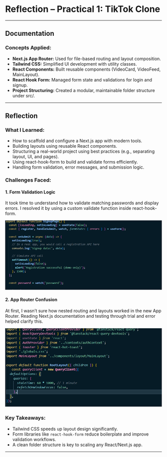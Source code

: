 # Reflection – Practical 1: TikTok Clone
---

## Documentation

### Concepts Applied:

- **Next.js App Router:** Used for file-based routing and layout composition.
- **Tailwind CSS:** Simplified UI development with utility classes.
- **React Components:** Built reusable components (VideoCard, VideoFeed, MainLayout).
- **React Hook Form:** Managed form state and validations for login and signup.
- **Project Structuring:** Created a modular, maintainable folder structure under src/.

---

##  Reflection

### What I Learned:

- How to scaffold and configure a Next.js app with modern tools.
- Building layouts using reusable React components.
- Structuring a real-world project using best practices (e.g., separating layout, UI, and pages).
- Using react-hook-form to build and validate forms efficiently.
- Handling form validation, error messages, and submission logic.

### Challenges Faced:

#### 1. Form Validation Logic
It took time to understand how to validate matching passwords and display errors. I resolved it by using a custom validate function inside react-hook-form.

![alt text](Screenshot/validation.png)


#### 2. App Router Confusion
At first, I wasn’t sure how nested routing and layouts worked in the new App Router. Reading Next.js documentation and testing through trial and error helped clarify this.

![alt text](Screenshot/rouer.png)


### Key Takeaways:

- Tailwind CSS speeds up layout design significantly.
- Form libraries like `react-hook-form` reduce boilerplate and improve validation workflows.
- A clean folder structure is key to scaling any React/Next.js app.

---
